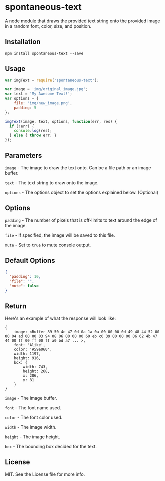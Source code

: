 # spontaneous-text

A node module that draws the provided text string onto the provided image in a random font, color, size, and position.

## Installation
`npm install spontaneous-text --save`

## Usage
```javascript
var imgText = require('spontaneous-text');

var image = 'img/original_image.jpg';
var text = 'My Awesome Text!';
var options = {
	file: 'img/new_image.png',
    padding: 5
};

imgText(image, text, options, function(err, res) {
  if (!err) {
    console.log(res);
  } else { throw err; }
});
```

## Parameters
`image` - The image to draw the text onto. Can be a file path or an image buffer.

`text` - The text string to draw onto the image.

`options` - The options object to set the options explained below. (Optional)

## Options
`padding` - The number of pixels that is off-limits to text around the edge of the image.

`file` - If specified, the image will be saved to this file.

`mute` - Set to `true` to mute console output.

## Default Options
```json
{
  "padding": 10,
  "file": "",
  "mute": false
}
```

## Return
Here's an example of what the response will look like:
```
{
	image: <Buffer 89 50 4e 47 0d 0a 1a 0a 00 00 00 0d 49 48 44 52 00 00 04 ad 00 00 03 94 08 06 00 00 00 60 eb c0 39 00 00 00 06 62 4b 47 44 00 ff 00 ff 00 ff a0 bd a7 ... >,
	font: 'Alike',
	color: '#59e060',
	width: 1197,
	height: 916,
	box: {
		width: 743,
        height: 268,
        x: 286,
        y: 81
	}
}
```

`image` - The image buffer.

`font` - The font name used.

`color` - The font color used.

`width` - The image width.

`height` - The image height.

`box` - The bounding box decided for the text.

## License
MIT. See the License file for more info.
